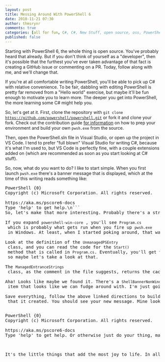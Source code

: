```yaml
---
layout: post
title: Messing Around With PowerShell 6
date: 2018-11-21 07:30
author: thmsrynr
comments: true
categories: [all for fun, C#, C#, New Stuff, open source, oss, PowerShell, powershell]
published: false
---
```

Starting with PowerShell 6, the whole thing is open source. You've probably heard that already. But if you don't think of yourself as a "developer", then it's possible that the furthest you've ever taken advantage of that fact is creating a GitHub issue or commenting on a PR. Today, follow along with me, and we'll change that.

<!--more-->

If you're at all comfortable writing PowerShell, you'll be able to pick up C# with relative convenience. To be fair, dabbling with editing PowerShell is pretty far removed from a "Hello world" exercise, but maybe it'll be fun enough to motivate you to learn more. The deeper you get into PowerShell, the more learning some C# might help you.

So, let's get at it. First, clone the repository with <code>git clone https://github.com/powershell/powershell.git</code> or fork it and clone your fork. Check out the contribution guide <a href="https://github.com/powershell/powershell#building-the-repository" target="_blank" rel="noopener">for information</a> on how to prep your environment and build your own <code>pwsh.exe</code> from the source.

Then, open the PowerShell.sln file in Visual Studio, or open up the project in VS Code. I tend to prefer "full blown" Visual Studio for writing C#, because it's what I'm used to, but VS Code is perfectly fine, with a couple extensions added on (which are recommended as soon as you start looking at C# stuff).

So, now, what do you want to do? I like to start simple. When you first launch <code>pwsh.exe</code> there's a banner message that is displayed, which at the time of this writing reads something like:
<pre>PowerShell {0}
Copyright (c) Microsoft Corporation. All rights reserved.

https://aka.ms/pscore6-docs
Type 'help' to get help.\n```
So, let's make that more interesting. Probably there's a string somewhere that we can just edit and make it say whatever we want.

If you expand <code>powershell-win-core</code> , you'll see <code>Program.cs</code> which is probably what gets run when you fire up <code>pwsh.exe</code> in Windows. At least, when I started poking around, that was my guess. It seems pretty simple. It returns an <code>UnmanagedPSEntry</code>.

Look at the definition of the <code>UnmanagedPSEntry</code> class, and you can read the code for the <code>Start()</code> method that is called in <code>Program.cs</code>. Eventually, you'll get to around line 70 (at the time of this writing) where a variable named banner, and another one named formattedBanner are assigned a value. The banner value seems to come from another class called <code>ManagedEntranceStrings</code> so maybe let's take a look at that.

The <code>ManagedEntranceStrings</code> class, as the comment in the file suggests, returns the cached ResourceManager instance used by the class. It looks like it's located at <code>"Microsoft.PowerShell.ConsoleHost.resources.ManagedEntranceStrings"</code>. So... let's go peek in there. It's a resx file.

Aha! Looks like maybe we found it. There's a <code>ShellBannerNonWindowsPowerShell</code> item that looks like we can fudge around with. I'm just going to add a message of my own in addition to what's already there.

Save everything, follow the above linked directions to build PowerShell, and launch the <code>pwsh.exe</code> that it created. You should see your new message. Mine looks like this.
<div>
<pre>PowerShell {0}
Copyright (c) Microsoft Corporation. All rights reserved.

https://aka.ms/pscore6-docs
Type 'help' to get help. Or otherwise just do your thing, man.\n```
</div>
<div></div>
<div>It's the little things that add the most joy to life. In all honesty though, explore a bit and you'll start to learn about how PowerShell <em>really</em> works, and next time you see something that doesn't work like you think it should, you'll have more power to do something about it.</div>
